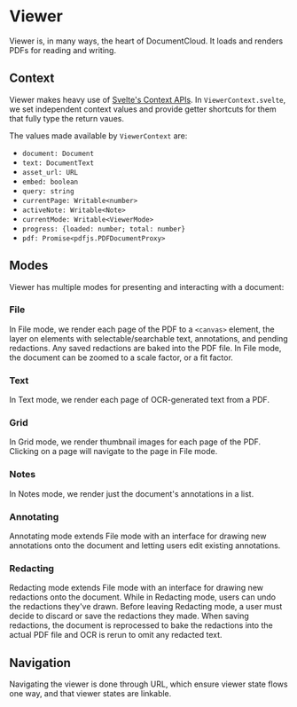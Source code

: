 # Viewer

Viewer is, in many ways, the heart of DocumentCloud.
It loads and renders PDFs for reading and writing.

## Context

Viewer makes heavy use of [Svelte's Context APIs](https://svelte.dev/docs/svelte). In `ViewerContext.svelte`, we set independent context values and provide getter shortcuts for them that fully type the return vaues.

The values made available by `ViewerContext` are:

- `document: Document`
- `text: DocumentText`
- `asset_url: URL`
- `embed: boolean`
- `query: string`
- `currentPage: Writable<number>`
- `activeNote: Writable<Note>`
- `currentMode: Writable<ViewerMode>`
- `progress: {loaded: number; total: number}`
- `pdf: Promise<pdfjs.PDFDocumentProxy>`

## Modes

Viewer has multiple modes for presenting and interacting with a document:

### File

In File mode, we render each page of the PDF to a `<canvas>` element, the layer on elements with selectable/searchable text, annotations, and pending redactions. Any saved redactions are baked into the PDF file. In File mode, the document can be zoomed to a scale factor, or a fit factor.

### Text

In Text mode, we render each page of OCR-generated text from a PDF.

### Grid

In Grid mode, we render thumbnail images for each page of the PDF. Clicking on a page will navigate to the page in File mode.

### Notes

In Notes mode, we render just the document's annotations in a list.

### Annotating

Annotating mode extends File mode with an interface for drawing new annotations onto the document and letting users edit existing annotations.

### Redacting

Redacting mode extends File mode with an interface for drawing new redactions onto the document. While in Redacting mode, users can undo the redactions they've drawn. Before leaving Redacting mode, a user must decide to discard or save the redactions they made. When saving redactions, the document is reprocessed to bake the redactions into the actual PDF file and OCR is rerun to omit any redacted text.

## Navigation

Navigating the viewer is done through URL, which ensure viewer state flows one way, and that viewer states are linkable.
